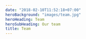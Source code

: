 ```yaml
---
date: "2018-02-10T11:52:18+07:00"
heroBackground: "images/team.jpg"
heroHeading: Team
heroSubHeading: Our team
title: Team
---
```

